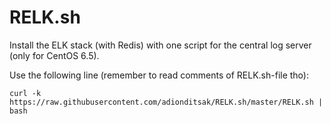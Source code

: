 RELK.sh
=======

Install the ELK stack (with Redis) with one script for the central log server (only for CentOS 6.5).

Use the following line (remember to read comments of RELK.sh-file tho):

    curl -k https://raw.githubusercontent.com/adionditsak/RELK.sh/master/RELK.sh | bash
  
